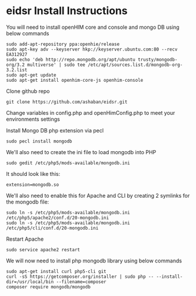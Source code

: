 # eidsr Install Instructions
You will need to install openHIM core and console and mongo DB using below commands
```
sudo add-apt-repository ppa:openhie/release
sudo apt-key adv --keyserver hkp://keyserver.ubuntu.com:80 --recv EA312927
sudo echo 'deb http://repo.mongodb.org/apt/ubuntu trusty/mongodb-org/3.2 multiverse' | sudo tee /etc/apt/sources.list.d/mongodb-org-3.2.list
sudo apt-get update
sudo apt-get install openhim-core-js openhim-console
```
Clone github repo
```
git clone https://github.com/ashaban/eidsr.git
```
Change variables in config.php and openHimConfig.php to meet your environments settings <br>

Install Mongo DB php extension via pecl
```
sudo pecl install mongodb
```
We'll also need to create the ini file to load mongodb into PHP
```
sudo gedit /etc/php5/mods-available/mongodb.ini
```
It should look like this:
```
extension=mongodb.so
```
We'll also need to enable this for Apache and CLI by creating 2 symlinks for the mongodb file:
```
sudo ln -s /etc/php5/mods-available/mongodb.ini /etc/php5/apache2/conf.d/20-mongodb.ini
sudo ln -s /etc/php5/mods-available/mongodb.ini /etc/php5/cli/conf.d/20-mongodb.ini
```
Restart Apache
```
sudo service apache2 restart
```
We will now need to install php mongodb library using below commands
```
sudo apt-get install curl php5-cli git
curl -sS https://getcomposer.org/installer | sudo php -- --install-dir=/usr/local/bin --filename=composer
composer require mongodb/mongodb
```
